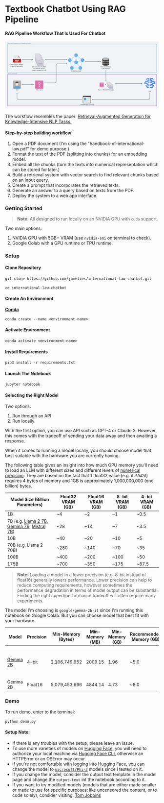 # Textbook Chatbot Using RAG Pipeline

#### RAG Pipeline Workflow That Is Used For Chatbot

![RAG Pipeline Workflow](images/work-flow.png)

The workflow resembles the paper: [Retrieval-Augmented Generation for Knowledge-Intensive NLP Tasks.](https://arxiv.org/abs/2005.11401)

#### **Step-by-step building workflow:**

1. Open a PDF document (I'm using the "handbook-of-international-law.pdf" for demo purpose.)
2. Format the text of the PDF (splitting into chunks) for an embedding model.
3. Embed all the chunks (turn the texts into numerical representation which can be stored for later.)
4. Build a retrieval system with vector search to find relevant chunks based on an input query.
5. Create a prompt that incorporates the retrieved texts.
6. Generate an answer to a query based on texts from the PDF.
7. Deploy the system to a web app interface.

### Getting Started

> **Note:** All designed to run locally on an NVIDIA GPU with `cuda` support.

Two main options:

1. NVIDIA GPU with 5GB+ VRAM (use `nvidia-smi` on terminal to check).
2. Google Colab with a GPU runtime or TPU runtime.

### Setup

#### Clone Repository

```
git clone https://github.com/jumelies/international-law-chatbot.git
```

```
cd international-law-chatbot
```

#### Create An Environment

**[Conda](https://www.anaconda.com/)**

```
conda create --name <environment-name>
```

#### Activate Environment

```
conda activate <environment-name>
```

#### Install Requirements

```
pip3 install -r requirements.txt
```

#### Launch The Notebook

```
jupyter notebook
```

#### Selecting the Right Model

Two options:

1. Run through an API
2. Run locally

With the first option, you can use API such as GPT-4 or Claude 3. However, this comes with the tradeoff of sending your data away and then awaiting a response.

When it comes to running a model locally, you should choose model that best suitable with the hardware you are currently having.

The following table gives an insight into how much GPU memory you'll need to load an LLM with different sizes and different levels of [numerical precision](<https://en.wikipedia.org/wiki/Precision_(computer_science)>). They are based on the fact that 1 float32 value (e.g. `0.69420`) requires 4 bytes of memory and 1GB is approximately 1,000,000,000 (one billion) bytes.

| Model Size (Billion Parameters)                                                                                                                                                             | Float32 VRAM (GB) | Float16 VRAM (GB) | 8-bit VRAM (GB) | 4-bit VRAM (GB) |
| ------------------------------------------------------------------------------------------------------------------------------------------------------------------------------------------- | ----------------- | ----------------- | --------------- | --------------- |
| 1B                                                                                                                                                                                          | ~4                | ~2                | ~1              | ~0.5            |
| 7B (e.g. [Llama 2 7B](https://huggingface.co/meta-llama/Llama-2-7b), [Gemma 7B](https://huggingface.co/google/gemma-7b-it), [Mistral 7B](https://huggingface.co/mistralai/Mistral-7B-v0.1)) | ~28               | ~14               | ~7              | ~3.5            |
| 10B                                                                                                                                                                                         | ~40               | ~20               | ~10             | ~5              |
| 70B (e.g. Llama 2 70B)                                                                                                                                                                      | ~280              | ~140              | ~70             | ~35             |
| 100B                                                                                                                                                                                        | ~400              | ~200              | ~100            | ~50             |
| 175B                                                                                                                                                                                        | ~700              | ~350              | ~175            | ~87.5           |

> **Note:** Loading a model in a lower precision (e.g. 8-bit instead of float16) generally lowers performance. Lower precision can help to reduce computing requirements, however sometimes the performance degradation in terms of model output can be substantial. Finding the right speed/performance tradeoff will often require many experiments.

The model I'm choosing is `google/gemma-2b-it` since I'm running this notebook on Google Colab. But you can choose model that best fit with your hardware.

| Model                                                 | Precision | Min-Memory (Bytes) | Min-Memory (MB) | Min-Memory (GB) | Recommended Memory (GB) | Hugging Face ID                                                                                                                                  |
| ----------------------------------------------------- | --------- | ------------------ | --------------- | --------------- | ----------------------- | ------------------------------------------------------------------------------------------------------------------------------------------------ |
| [Gemma 2B](https://huggingface.co/google/gemma-2b-it) | 4-bit     | 2,106,749,952      | 2009.15         | 1.96            | ~5.0                    | [`gemma-2b`](https://huggingface.co/google/gemma-2b) or [`gemma-2b-it`](https://huggingface.co/google/gemma-2b-it) for instruction tuned version |
| Gemma 2B                                              | Float16   | 5,079,453,696      | 4844.14         | 4.73            | ~8.0                    | Same as above                                                                                                                                    |

### Demo

To run demo, enter to the terminal:

```
python demo.py
```

#### Setup Note:

- If there is any troubles with the setup, please leave an issue.
- To use more varieties of models on [Hugging Face](https://huggingface.co/), you will need to authorize your local machine via [Hugging Face CLI](https://huggingface.co/docs/huggingface_hub/en/quick-start#authentication), otherwise an HTTPError or an OSError may occur.
- If you're not comfortable with logging into Hugging Face, you can change the model to [`microsoft/Phi-3`](https://huggingface.co/collections/microsoft/phi-3-6626e15e9585a200d2d761e3) models since I tested on it.
- If you change the model, consider the output text template in the model page and change the `output-text` int the notebook according to it.
- If you want to try modified models (models that are either made smaller or made to use for specific purposes: like uncensored the content, or to code solely), consider visiting: [Tom Jobbins](https://huggingface.co/TheBloke)
